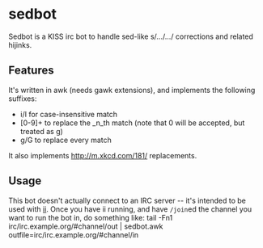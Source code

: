 sedbot
======

Sedbot is a KISS irc bot to handle sed-like s/.../.../ corrections and related hijinks.

Features
--------
It's written in awk (needs gawk extensions), and implements the following suffixes:
*   i/I for case-insensitive match
*   [0-9]+ to replace the _n_th match (note that 0 will be accepted, but treated as g)
*   g/G to replace every match

It also implements <http://m.xkcd.com/181/> replacements.

Usage
-----
This bot doesn't actually connect to an IRC server -- it's intended to be used
with [ii](http://tools.suckless.org/ii). Once you have ii running, and have
`/join`ed the channel you want to run the bot in, do something like:
    tail -Fn1 irc/irc.example.org/#channel/out | sedbot.awk outfile=irc/irc.example.org/#channel/in
